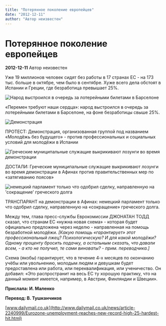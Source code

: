 ```yaml
---
title: "Потерянное поколение европейцев"
date: "2012-12-11"
author: "Автор неизвестен"
---
```


# Потерянное поколение европейцев

**2012-12-11** Автор неизвестен

Уже 19 миллионов человек сидят без работы в 17 странах ЕС - на 173 тыс. больше в октябре, чем было в сентябре. Хуже всего дела обстоят в Испании и Греции, где безработица превышает 25%.

![Народ выстроился в очередь за лотерейными билетами в Барселоне](http://i.dailymail.co.uk/i/pix/2012/11/30/article-2240999-16456710000005DC-422_634x413.jpg)

«Перемен требуют наши сердца»: народ выстроился в очередь за лотерейными билетами в Барселоне, на фоне безработицы свыше 25%.

![Демонстрация](http://i.dailymail.co.uk/i/pix/2012/11/30/article-2240999-0F2F561B00000578-827_634x425.jpg)

ПРОТЕСТ: Демонстрация, организованная группой под названием «Молодёжь без будущего» - против профессиональных и социальных условий для молодёжи в Испании

![Греческие муниципальные служащие выкрикивают лозунги во время демонстрации](http://i.dailymail.co.uk/i/pix/2012/11/30/article-2240999-1649864D000005DC-212_634x423.jpg)

ДОСТАЛИ: Греческие муниципальные служащие выкрикивают лозунги во время демонстрации в Афинах против правительственных мер по «затягиванию поясов»

![немецкий парламент только что одобрил сделку, направленную на 'сокращение' греческого долга](http://i.dailymail.co.uk/i/pix/2012/11/30/article-2240999-164987C1000005DC-540_634x463.jpg)

ТРАНСПАРАНТ на демонстрации в Афинах: немецкий парламент только что одобрил сделку, направленную на «сокращение» греческого долга.

Между тем, глава пресс-службы Еврокомиссии ДЖОНАТАН ТОДД сказал, что странам ЕС «нужна новая схема» - которая будет официально предложена через неделю - направленная на помощь безработной молодёжи. *[Какую помощь «гарантирует» этот профессиональный лжец? Психологическую? И для какой молодёжи? Одному проценту бросить подачку, а остальным сказать, что давали всем, - а кто не получил, те сами виноваты? - прим. переводчика.]*

Схема (якобы) гарантирует, что в течение 4-х месяцев по окончанию учёбы или увольнению, молодым людям и девушкам будет предоставлена или работа, или переквалификация, или ученичество. Он добавил: «Это распространит на весь ЕС ту хорошую практику, что на данный момент имеется, например, в Австрии, Финляндии и Швеции».

**Прислала: И. Маленко**

**Перевод: В. Тушканчиков**

[www.dailymail.co.uk](http://www.dailymail.co.uk/news/article-2240999/Eurozone-unemployment-reaches-new-record-high-25-hardest-hit.html)
